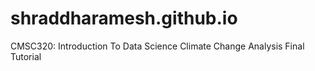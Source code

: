 # shraddharamesh.github.io
CMSC320: Introduction To Data Science
Climate Change Analysis Final Tutorial
